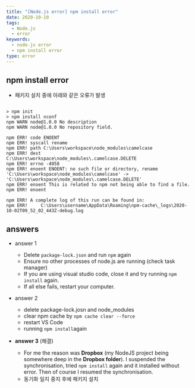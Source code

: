 ```yaml
---
title: "[Node.js error] npm install error"
date: 2020-10-10
tags:
  - Node.js
  - error
keywords:
  - node.js error
  - npm install error
type: error
---
```




## npm install error



* 패키지 설치 중에 아래와 같은 오류가 발생

```

> npm init
> npm install nconf
npm WARN node@1.0.0 No description
npm WARN node@1.0.0 No repository field.

npm ERR! code ENOENT
npm ERR! syscall rename
npm ERR! path C:\Users\workspace\node_modules\camelcase
npm ERR! dest 
C:\Users\workspace\node_modules\.camelcase.DELETE
npm ERR! errno -4058
npm ERR! enoent ENOENT: no such file or directory, rename 'C:\Users\workspace\node_modules\camelcase' -> 
'C:\Users\workspace\node_modules\.camelcase.DELETE'
npm ERR! enoent This is related to npm not being able to find a file.
npm ERR! enoent

npm ERR! A complete log of this run can be found in:
npm ERR!     C:\Users\username\AppData\Roaming\npm-cache\_logs\2020-10-02T09_52_02_443Z-debug.log
```





## answers

* answer 1
  * Delete ```package-lock.json``` and run ```npm``` again
  * Ensure no other processes of node.js are running (check task manager)
  * If you are using visual studio code, close it and try running `npm install` again.
  * If all else fails, restart your computer.

* answer 2
  * delete package-lock.josn and node_modules
  * clear npm cache by `npm cache clear --force`
  * restart VS Code
  * running `npm install`again

* **answer 3** (해결)
  * For me the reason was **Dropbox** (my NodeJS project being somewhere deep in the **Dropbox folder**). I suspended the synchronisation, tried `npm install` again and it installed without error. Then of course I resumed the synchronisation.
  * 동기화 일지 중지 후에 패키지 설치 